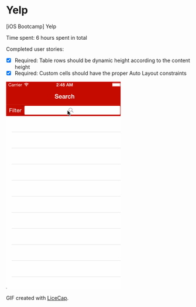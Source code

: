 Yelp
===============

[iOS Bootcamp] Yelp

Time spent: 6 hours spent in total

Completed user stories:

 * [x] Required: Table rows should be dynamic height according to the content height
 * [x] Required: Custom cells should have the proper Auto Layout constraints

![Video Walkthrough](yelp_anim.gif)

GIF created with [LiceCap](http://www.cockos.com/licecap/).
